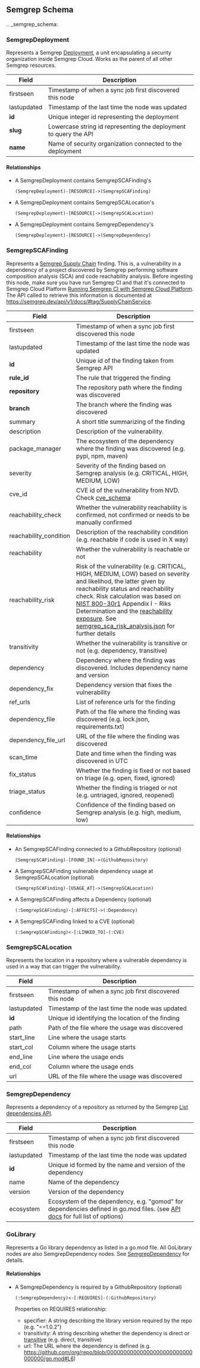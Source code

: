 ## Semgrep Schema

.. _semgrep_schema:

### SemgrepDeployment

Represents a Semgrep [Deployment](https://semgrep.dev/api/v1/docs/#tag/Deployment), a unit encapsulating a security organization inside Semgrep Cloud. Works as the parent of all other Semgrep resources.

| Field | Description |
|-------|--------------|
| firstseen | Timestamp of when a sync job first discovered this node  |
| lastupdated | Timestamp of the last time the node was updated |
| **id** | Unique integer id representing the deployment |
| **slug** | Lowercase string id representing the deployment to query the API |
| **name** | Name of security organization connected to the deployment |

#### Relationships

- A SemgrepDeployment contains SemgrepSCAFinding's

    ```
    (SemgrepDeployment)-[RESOURCE]->(SemgrepSCAFinding)
    ```

- A SemgrepDeployment contains SemgrepSCALocation's

    ```
    (SemgrepDeployment)-[RESOURCE]->(SemgrepSCALocation)
    ```

- A SemgrepDeployment contains SemgrepDependency's

    ```
    (SemgrepDeployment)-[RESOURCE]->(SemgrepDependency)
    ```

### SemgrepSCAFinding

Represents a [Semgrep Supply Chain](https://semgrep.dev/docs/semgrep-supply-chain/overview/) finding. This is, a vulnerability in a dependency of a project discovered by Semgrep performing software composition analysis (SCA) and code reachability analysis. Before ingesting this node, make sure you have run Semgrep CI and that it's connected to Semgrep Cloud Platform [Running Semgrep CI with Semgrep Cloud Platform](https://semgrep.dev/docs/semgrep-ci/running-semgrep-ci-with-semgrep-cloud-platform/). The API called to retrieve this information is documented at https://semgrep.dev/api/v1/docs/#tag/SupplyChainService.

| Field | Description |
|-------|--------------|
| firstseen | Timestamp of when a sync job first discovered this node  |
| lastupdated | Timestamp of the last time the node was updated |
| **id** | Unique id of the finding taken from Semgrep API |
| **rule_id** | The rule that triggered the finding |
| **repository** | The repository path where the finding was discovered |
| **branch** | The branch where the finding was discovered |
| summary | A short title summarizing of the finding |
| description | Description of the vulnerability. |
| package_manager | The ecosystem of the dependency where the finding was discovered (e.g. pypi, npm, maven) |
| severity | Severity of the finding based on Semgrep analysis (e.g. CRITICAL, HIGH, MEDIUM, LOW) |
| cve_id | CVE id of the vulnerability from NVD. Check [cve_schema](../cve/schema.md) |
| reachability_check | Whether the vulnerability reachability is confirmed, not confirmed or needs to be manually confirmed |
| reachability_condition | Description of the reachability condition (e.g. reachable if code is used in X way) |
| reachability | Whether the vulnerability is reachable or not |
| reachability_risk | Risk of the vulnerability (e.g. CRITICAL, HIGH, MEDIUM, LOW) based on severity and likelihod, the latter given by reachability status and reachability check. Risk calculation was based on [NIST 800-30r1](https://nvlpubs.nist.gov/nistpubs/legacy/sp/nistspecialpublication800-30r1.pdf) Appendix I - Riks Determination and the [reachability exposure](https://semgrep.dev/docs/semgrep-supply-chain/triage-and-remediation/#exposure-filters). See [semgrep_sca_risk_analysis.json](https://github.com/lyft/cartography/blob/master/cartography/data/jobs/scoped_analysis/semgrep_sca_risk_analysis.json) for further details |
| transitivity | Whether the vulnerability is transitive or not (e.g. dependency, transitive) |
| dependency | Dependency where the finding was discovered. Includes dependency name and version |
| dependency_fix | Dependency version that fixes the vulnerability |
| ref_urls | List of reference urls for the finding |
| dependency_file | Path of the file where the finding was discovered (e.g. lock.json, requirements.txt) |
| dependency_file_url | URL of the file where the finding was discovered |
| scan_time | Date and time when the finding was discovered in UTC |
| fix_status | Whether the finding is fixed or not based on triage (e.g. open, fixed, ignored) |
| triage_status | Whether the finding is triaged or not (e.g. untriaged, ignored, reopened) |
| confidence | Confidence of the finding based on Semgrep analysis (e.g. high, medium, low) |


#### Relationships

- An SemgrepSCAFinding connected to a GithubRepository (optional)

    ```
    (SemgrepSCAFinding)-[FOUND_IN]->(GithubRepository)
    ```

- A SemgrepSCAFinding vulnerable dependency usage at SemgrepSCALocation (optional)

    ```
    (SemgrepSCAFinding)-[USAGE_AT]->(SemgrepSCALocation)
    ```

- A SemgrepSCAFinding affects a Dependency (optional)

    ```
    (:SemgrepSCAFinding)-[:AFFECTS]->(:Dependency)
    ```

- A SemgrepSCAFinding linked to a CVE (optional)

    ```
    (:SemgrepSCAFinding)<-[:LINKED_TO]-(:CVE)
    ```

### SemgrepSCALocation

Represents the location in a repository where a vulnerable dependency is used in a way that can trigger the vulnerability.

| Field | Description |
|-------|--------------|
| firstseen | Timestamp of when a sync job first discovered this node  |
| lastupdated | Timestamp of the last time the node was updated |
| **id** | Unique id identifying the location of the finding |
| path | Path of the file where the usage was discovered |
| start_line | Line where the usage starts |
| start_col | Column where the usage starts |
| end_line | Line where the usage ends |
| end_col | Column where the usage ends |
| url | URL of the file where the usage was discovered |


### SemgrepDependency

Represents a dependency of a repository as returned by the Semgrep
[List dependencies API](https://semgrep.dev/api/v1/docs/#tag/SupplyChainService/operation/semgrep_app.products.sca.handlers.dependency.list_dependencies_conexxion).

| Field | Description |
|-------|--------------|
| firstseen | Timestamp of when a sync job first discovered this node  |
| lastupdated | Timestamp of the last time the node was updated |
| **id** | Unique id formed by the name and version of the dependency |
| name | Name of the dependency |
| version | Version of the dependency |
| ecosystem | Ecosystem of the dependency, e.g. "gomod" for dependencies defined in go.mod files. (see [API docs](https://semgrep.dev/api/v1/docs/#tag/SupplyChainService/operation/semgrep_app.products.sca.handlers.dependency.list_dependencies_conexxion) for full list of options) |


### GoLibrary

Represents a Go library dependency as listed in a go.mod file.
All GoLibrary nodes are also SemgrepDependency nodes.
See [SemgrepDependency](#semgrepdependency) for details.


#### Relationships

- A SemgrepDependency is required by a GithubRepository (optional)

    ```
    (:SemgrepDependency)<-[:REQUIRES]-(:GithubRepository)
    ```

   Properties on REQUIRES relationship:
    - specifier: A string describing the library version required by the repo (e.g. "==1.0.2")
    - transitivity: A string describing whether the dependency is direct or [transitive](https://en.wikipedia.org/wiki/Transitive_dependency) (e.g. direct, transitive)
    - url: The URL where the dependency is defined (e.g. https://github.com/org/repo/blob/00000000000000000000000000000000/go.mod#L6)
